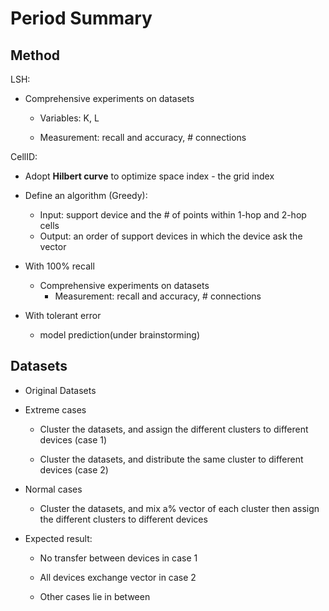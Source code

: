 # Period Summary

## Method

LSH:

- Comprehensive experiments on datasets 

  - Variables: K, L

  - Measurement: recall and accuracy, # connections

CellID:

- Adopt **Hilbert curve** to optimize space index - the grid index 
- Define an algorithm (Greedy):
  - Input: support device and the # of points within 1-hop and 2-hop cells
  - Output: an order of support devices in which the device ask the vector
  
- With 100% recall
  - Comprehensive experiments on datasets
    - Measurement: recall and accuracy, # connections
- With tolerant error
  - model prediction(under brainstorming)

## Datasets

- Original Datasets

- Extreme cases

  - Cluster the datasets, and assign the different clusters to different devices (case 1)

  - Cluster the datasets, and distribute the same cluster to different devices (case 2)

- Normal cases
  - Cluster the datasets, and mix a% vector of each cluster then assign the different clusters to different devices

- Expected result:

  - No transfer between devices in case 1

  - All devices exchange vector in case 2

  - Other cases lie in between